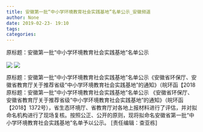 ```yaml
---
title: 安徽第一批“中小学环境教育社会实践基地”名单公示_安徽频道
author: None
date: 2019-02-23- 19:10
tags: 
categories: 
---
```

原标题：安徽第一批“中小学环境教育社会实践基地”名单公示
<!-- more -->
                
<img align="center" border="0" src="http://p1.ifengimg.com/a/2019_08/cd6bf9c17878e31_size70_w700_h237.png" />
                
<img align="center" border="0" src="http://p2.ifengimg.com/a/2016/0810/204c433878d5cf9size1_w16_h16.png" />
            
原标题：安徽第一批“中小学环境教育社会实践基地”名单公示《安徽省环保厅、安徽省教育厅关于推荐省级“中小学环境教育社会实践基地”的通知》（皖环函【2018
原标题：安徽第一批“中小学环境教育社会实践基地”名单公示
《安徽省环保厅、安徽省教育厅关于推荐省级“中小学环境教育社会实践基地”的通知》（皖环函【2018】1372号），省生态环境厅、省教育厅对各地上报材料进行了评估，并对拟命名机构进行了现场复核。按照公正、公开的原则，现将拟命名安徽省第一批“中小学环境教育社会实践基地”名单予以公示。
[责任编辑：查亚栋]
            
